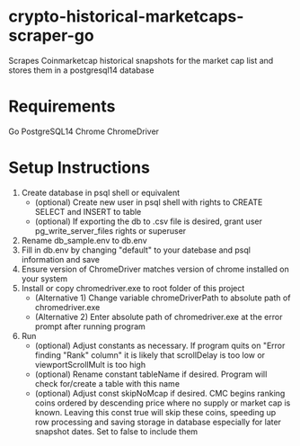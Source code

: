 # crypto-historical-marketcaps-scraper-go
Scrapes Coinmarketcap historical snapshots for the market cap list and stores them in a postgresql14 database

# Requirements
Go
PostgreSQL14
Chrome
ChromeDriver

# Setup Instructions
1. Create database in psql shell or equivalent
    - (optional) Create new user in psql shell with rights to CREATE SELECT and INSERT to table
    - (optional) If exporting the db to .csv file is desired, grant user pg_write_server_files rights or superuser
2. Rename db_sample.env to db.env
3. Fill in db.env by changing "default" to your datebase and psql information and save
4. Ensure version of ChromeDriver matches version of chrome installed on your system
5. Install or copy chromedriver.exe to root folder of this project
    - (Alternative 1) Change variable chromeDriverPath to absolute path of chromedriver.exe
    - (Alternative 2) Enter absolute path of chromedriver.exe at the error prompt after running program
6. Run
    - (optional) Adjust constants as necessary. If program quits on "Error finding \"Rank" column" it is likely that scrollDelay is too low or viewportScrollMult is too high
    - (optional) Rename constant tableName if desired. Program will check for/create a table with this name
    - (optional) Adjust const skipNoMcap if desired. CMC begins ranking coins ordered by descending price where no supply or market cap is known. Leaving this const true will skip these coins, speeding up row processing and saving storage in database especially for later snapshot dates. Set to false to include them